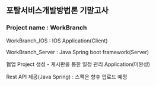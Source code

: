 ## 포탈서비스개발방법론 기말고사

### Project name : WorkBranch 
 
WorkBranch_IOS : IOS Application(Client)  

WorkBranch_Server : Java Spring boot framework(Server)

협업 Project 생성 - 게시판을 통한 일정 관리 Application(미완성)

Rest API 제공(Java Spring) : 스펙은 향후 업로드 예정

